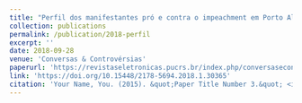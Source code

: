 ```yaml
---
title: "Perfil dos manifestantes pró e contra o impeachment em Porto Alegre e as TICs uma análise quantitativa"
collection: publications
permalink: /publication/2018-perfil
excerpt: ''
date: 2018-09-28
venue: 'Conversas & Controvérsias'
paperurl: 'https://revistaseletronicas.pucrs.br/index.php/conversasecontroversias/article/view/30365/17299'
link: 'https://doi.org/10.15448/2178-5694.2018.1.30365'
citation: 'Your Name, You. (2015). &quot;Paper Title Number 3.&quot; <i>Journal 1</i>. 1(3).'
---
```

